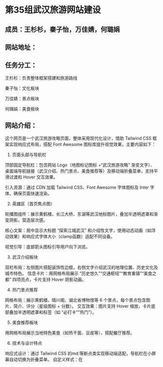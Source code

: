 # 第35组武汉旅游网站建设


## 成员：王杉杉，秦子怡，万佳婧，何璐娟


## 网站地址：

## 任务分工：


王杉杉：负责整体框架搭建和旅游路线


秦子怡：文化板块

万佳婧：景点板块

何璐娟：美食板块

## 网站介绍：


这个网页是一个武汉旅游攻略页面，整体采用现代化设计，借助 Tailwind CSS 框架实现响应式布局，搭配 Font Awesome 图标库提升视觉效果，主要内容如下：


1. 页面头部与导航栏


顶部固定导航栏：包含网站 Logo（地图标记图标 +“武汉旅游攻略” 渐变文字）、桌面端导航链接（武汉介绍、热门景点、美食推荐等）及移动端折叠菜单，支持平滑过渡和 Hover 交互效果。


引入资源：通过 CDN 加载 Tailwind CSS、Font Awesome 字体图标及 Inter 字体，确保页面快速渲染。


2. 英雄区（首页焦点图）


轮播图组件：展示黄鹤楼、长江大桥、东湖等武汉地标图片，叠加半透明遮罩和渐变阴影，营造层次感。


核心文案：居中显示大标题 “探索江城武汉” 和介绍性文字，使用动态动画（如浮动效果）和响应式字体大小（clamp函数）适配不同设备。


视觉引导：底部箭头图标引导用户向下浏览。


3. 武汉介绍板块


双栏布局：左侧图片搭配装饰性边框，右侧文字介绍武汉的地理位置、历史文化及城市特色。
信息卡片：用网格布局展示 “历史悠久”“交通枢纽”“教育重镇”“美食之都” 四项亮点，卡片支持 Hover 阴影动画。


4. 热门景点推荐


网格布局：展示黄鹤楼、晴川阁、湖北省博物馆等 6 个景点，每个景点包含图片、简介、评分（星级图标 + 分数）。
交互效果：图片支持 Hover 缩放，卡片底部叠加半透明遮罩和标签（如 “必打卡”“热门”）。


5. 美食推荐板块


用网格布局展示当地特色美食（如热干面、豆皮等），搭配餐厅推荐。


6. 技术与设计特点


响应式设计：通过 Tailwind CSS 的md:等断点类实现移动端适配，导航栏在小屏幕自动切换为折叠菜单。
自定义样式：在<style>标签中定义@layer utilities自定义类（如滚动条隐藏、文字阴影、浮动动画），提升页面个性化。
性能优化：使用 CDN 加速资源加载，图片采用相对路径（如images/文件夹），未滥用复杂特效以保持加载速度。
总结
页面以简洁明快的设计呈现武汉旅游核心信息，重点突出景点特色和视觉体验，适合作为旅游指南的基础框架，后续可进一步填充美食详情、行程规划等内容，并通过动态数据或交互功能增强实用性。
